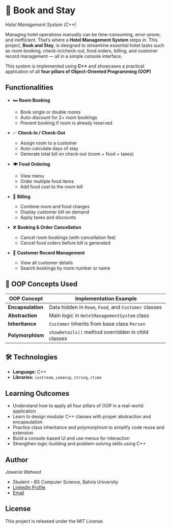 # 🏨 Book and Stay
*Hotel Management System (C++)*

Managing hotel operations manually can be time-consuming, error-prone, and inefficient. That’s where a **Hotel Management System** steps in. This project, **Book and Stay**, is designed to streamline essential hotel tasks such as room booking, check-in/check-out, food orders, billing, and customer record management — all in a simple console interface.

This system is implemented using **C++** and showcases a practical application of all **four pillars of Object-Oriented Programming (OOP)**

## Functionalities

- 🛏️ **Room Booking**
  - Book single or double rooms
  - Auto-discount for 2+ room bookings
  - Prevent booking if room is already reserved

- ✅ **Check-In / Check-Out**
  - Assign room to a customer
  - Auto-calculate days of stay
  - Generate total bill on check-out (room + food + taxes)

- 🍽️ **Food Ordering**
  - View menu
  - Order multiple food items
  - Add food cost to the room bill

- 🧾 **Billing**
  - Combine room and food charges
  - Display customer bill on demand
  - Apply taxes and discounts

- ❌ **Booking & Order Cancellation**
  - Cancel room bookings (with cancellation fee)
  - Cancel food orders before bill is generated

- 🧍 **Customer Record Management**
  - View all customer details
  - Search bookings by room number or name

## 🧠 OOP Concepts Used

| OOP Concept     | Implementation Example |
|----------------|------------------------|
| **Encapsulation** | Data hidden in `Room`, `Food`, and `Customer` classes |
| **Abstraction**   | Main logic in `HotelManagementSystem` class |
| **Inheritance**   | `Customer` inherits from base class `Person` |
| **Polymorphism**  | `showDetails()` method overridden in child classes |

## 🛠️ Technologies

- **Language:** C++  
- **Libraries:** `iostream`, `iomanip`, `string`, `ctime`

## Learning Outcomes

- Understand how to apply all four pillars of OOP in a real-world application
- Learn to design modular C++ classes with proper abstraction and encapsulation
- Practice class inheritance and polymorphism to simplify code reuse and extension
- Build a console-based UI and use menus for interaction
- Strengthen logic-building and problem-solving skills using C++

## Author

*Jaweria Waheed*

- Student – BS Computer Science, Bahria University  
- [LinkedIn Profile](https://www.linkedin.com/in/jaweriasatti)  
- [Email](mailto:jaweriasatti19@gmail.com)

##  License

This project is released under the MIT License.
